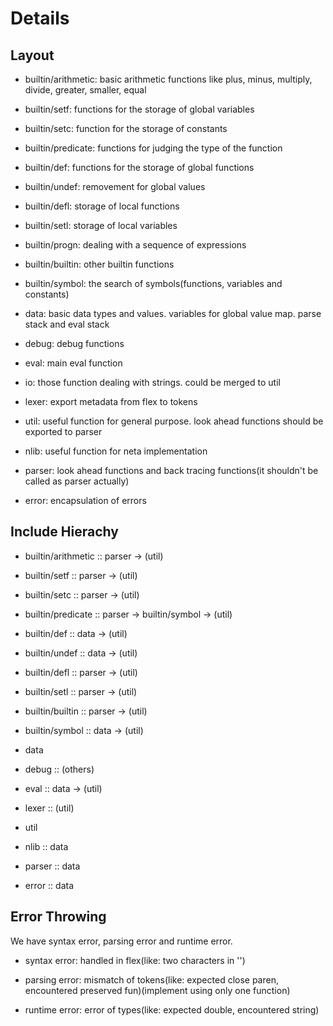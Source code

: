 # Details

## Layout

+ builtin/arithmetic: basic arithmetic functions like plus, minus, multiply, divide, greater, smaller, equal

+ builtin/setf: functions for the storage of global variables

+ builtin/setc: function for the storage of constants

+ builtin/predicate: functions for judging the type of the function

+ builtin/def: functions for the storage of global functions

+ builtin/undef: removement for global values

+ builtin/defl: storage of local functions

+ builtin/setl: storage of local variables

+ builtin/progn: dealing with a sequence of expressions

+ builtin/builtin: other builtin functions

+ builtin/symbol: the search of symbols(functions, variables and constants)

+ data: basic data types and values. variables for global value map. parse stack and eval stack

+ debug: debug functions

+ eval: main eval function

+ io: those function dealing with strings. could be merged to util

+ lexer: export metadata from flex to tokens

+ util: useful function for general purpose. look ahead functions should be exported to parser

+ nlib: useful function for neta implementation

+ parser: look ahead functions and back tracing functions(it shouldn't be called as parser actually)

+ error: encapsulation of errors

## Include Hierachy

+ builtin/arithmetic :: parser -> (util)

+ builtin/setf :: parser -> (util)

+ builtin/setc :: parser -> (util)

+ builtin/predicate :: parser -> builtin/symbol -> (util)

+ builtin/def :: data -> (util)

+ builtin/undef :: data -> (util)

+ builtin/defl :: parser -> (util)

+ builtin/setl :: parser -> (util)

+ builtin/builtin :: parser -> (util)

+ builtin/symbol :: data -> (util)

+ data

+ debug :: (others)

+ eval :: data -> (util)

+ lexer :: (util)

+ util

+ nlib :: data

+ parser :: data

+ error :: data

## Error Throwing

We have syntax error, parsing error and runtime error.

+ syntax error: handled in flex(like: two characters in '')

+ parsing error: mismatch of tokens(like: expected close paren, encountered preserved fun)(implement using only one function)

+ runtime error: error of types(like: expected double, encountered string)
